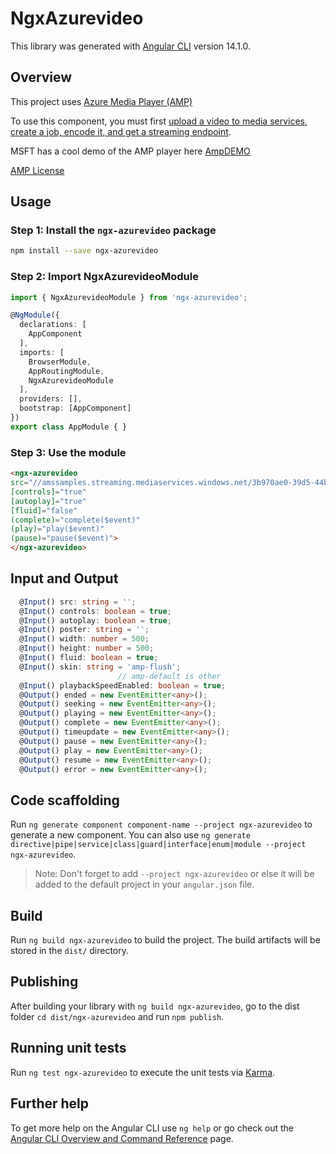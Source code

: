 # NgxAzurevideo

This library was generated with [Angular CLI](https://github.com/angular/angular-cli) version 14.1.0.

## Overview
This project uses [Azure Media Player (AMP)](http://amp.azure.net/libs/amp/latest/docs/index.html)

To use this component, you must first [upload a video to media services, create a job, encode it, and get a streaming endpoint](https://docs.microsoft.com/en-us/azure/media-services/latest/manage-assets-quickstart).

MSFT has a cool demo of the AMP player here [AmpDEMO](https://ampdemo.azureedge.net/azuremediaplayer.html)

[AMP License](https://amp.azure.net/libs/amp/latest/docs/license.html)

## Usage

### Step 1: Install the `ngx-azurevideo` package

```bash
npm install --save ngx-azurevideo
```

### Step 2: Import NgxAzurevideoModule

```ts
import { NgxAzurevideoModule } from 'ngx-azurevideo';

@NgModule({
  declarations: [
    AppComponent
  ],
  imports: [
    BrowserModule,
    AppRoutingModule,
    NgxAzurevideoModule
  ],
  providers: [],
  bootstrap: [AppComponent]
})
export class AppModule { }
```

### Step 3: Use the module

```html
<ngx-azurevideo 
src="//amssamples.streaming.mediaservices.windows.net/3b970ae0-39d5-44bd-b3a3-3136143d6435/AzureMediaServicesPromo.ism/manifest"
[controls]="true"
[autoplay]="true"
[fluid]="false"
(complete)="complete($event)"
(play)="play($event)"
(pause)="pause($event)">
</ngx-azurevideo>
```

## Input and Output

```ts
  @Input() src: string = '';
  @Input() controls: boolean = true;
  @Input() autoplay: boolean = true;
  @Input() poster: string = '';
  @Input() width: number = 500;
  @Input() height: number = 500;
  @Input() fluid: boolean = true;
  @Input() skin: string = 'amp-flush';
                        // amp-default is other
  @Input() playbackSpeedEnabled: boolean = true;
  @Output() ended = new EventEmitter<any>();
  @Output() seeking = new EventEmitter<any>();
  @Output() playing = new EventEmitter<any>();
  @Output() complete = new EventEmitter<any>();
  @Output() timeupdate = new EventEmitter<any>();
  @Output() pause = new EventEmitter<any>();
  @Output() play = new EventEmitter<any>();
  @Output() resume = new EventEmitter<any>();
  @Output() error = new EventEmitter<any>();
```

## Code scaffolding

Run `ng generate component component-name --project ngx-azurevideo` to generate a new component. You can also use `ng generate directive|pipe|service|class|guard|interface|enum|module --project ngx-azurevideo`.
> Note: Don't forget to add `--project ngx-azurevideo` or else it will be added to the default project in your `angular.json` file. 

## Build

Run `ng build ngx-azurevideo` to build the project. The build artifacts will be stored in the `dist/` directory.

## Publishing

After building your library with `ng build ngx-azurevideo`, go to the dist folder `cd dist/ngx-azurevideo` and run `npm publish`.

## Running unit tests

Run `ng test ngx-azurevideo` to execute the unit tests via [Karma](https://karma-runner.github.io).

## Further help

To get more help on the Angular CLI use `ng help` or go check out the [Angular CLI Overview and Command Reference](https://angular.io/cli) page.
